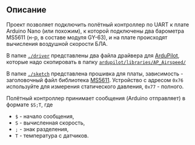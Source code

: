 ## Описание
Проект позволяет подключить полётный контроллер по UART к плате
Arduino Nano (или похожим), к которой подключены два барометра MS5611
(н-р, в составе модуля GY-63), и на плате происходят вычисления воздушной скорости БЛА.

В папке [```./driver```](./driver) представлены два файла драйвера для 
[ArduPilot](https://github.com/ArduPilot/ardupilot),
которые надо скопировать в папку
[```ardupilot/libraries/AP_Airspeed/```](https://github.com/ArduPilot/ardupilot/tree/master/libraries/AP_Airspeed)


В папке [```./sketch```](./sketch) представлена прошивка для платы, зависимость - заголовочный файл 
библиотека [MS5611](https://github.com/RobTillaart/MS5611). Устройство с адресом ```0x76``` используйте для
измерения статического давления, ```0x77``` - полного.

Полётный контроллер принимает сообщения (Arduino отправляет)
в формате ```$S;T```, где 
- ```$``` - начало сообщения,
- ```S``` - вычисленная скорость,
- ```;``` - знак разделения,
- ```T``` - температура с датчиков.
